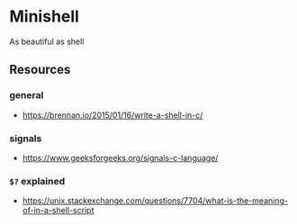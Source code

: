 # Minishell

As beautiful as shell

## Resources
### general
- https://brennan.io/2015/01/16/write-a-shell-in-c/
### signals
- https://www.geeksforgeeks.org/signals-c-language/
### `$?` explained
- https://unix.stackexchange.com/questions/7704/what-is-the-meaning-of-in-a-shell-script